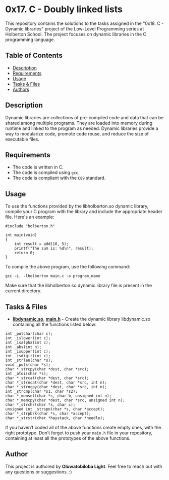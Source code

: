 # 0x17. C - Doubly linked lists
This repository contains the solutions to the tasks assigned in the "0x18. C - Dynamic libraries" project of the Low-Level Programming series at Holberton School. The project focuses on dynamic libraries in the C programming language.

## Table of Contents
- [Description](#description)
- [Requirements](#requirements)
- [Usage](#usage)
- [Tasks & Files](#tasks--files)
- [Authors](#authors)

## Description
Dynamic libraries are collections of pre-compiled code and data that can be shared among multiple programs. They are loaded into memory during runtime and linked to the program as needed. Dynamic libraries provide a way to modularize code, promote code reuse, and reduce the size of executable files.


## Requirements
* The code is written in C.
* The code is compiled using `gcc`.
* The code is compliant with the `C89` standard.

## Usage
To use the functions provided by the libholberton.so dynamic library, compile your C program with the library and include the appropriate header file. Here's an example:

```
#include "holberton.h"

int main(void)
{
    int result = add(10, 5);
    printf("The sum is: %d\n", result);
    return 0;
}
```
To compile the above program, use the following command:
```
gcc -L. -lholberton main.c -o program_name
```
Make sure that the libholberton.so dynamic library file is present in the current directory.

## Tasks & Files
* **[libdynamic.so](./libdynamic.so)**, **[main.h](./main.h)** - Create the dynamic library libdynamic.so containing all the functions listed below:
```
int _putchar(char c);
int _islower(int c);
int _isalpha(int c);
int _abs(int n);
int _isupper(int c);
int _isdigit(int c);
int _strlen(char *s);
void _puts(char *s);
char *_strcpy(char *dest, char *src);
int _atoi(char *s);
char *_strcat(char *dest, char *src);
char *_strncat(char *dest, char *src, int n);
char *_strncpy(char *dest, char *src, int n);
int _strcmp(char *s1, char *s2);
char *_memset(char *s, char b, unsigned int n);
char *_memcpy(char *dest, char *src, unsigned int n);
char *_strchr(char *s, char c);
unsigned int _strspn(char *s, char *accept);
char *_strpbrk(char *s, char *accept);
char *_strstr(char *haystack, char *needle);
```
If you haven’t coded all of the above functions create empty ones, with the right prototype.
Don’t forget to push your `main.h` file in your repository, containing at least all the prototypes of the above functions.
## Author
This project is authored by **Oluwatobiloba Light**. Feel free to reach out with any questions or suggestions. :)
